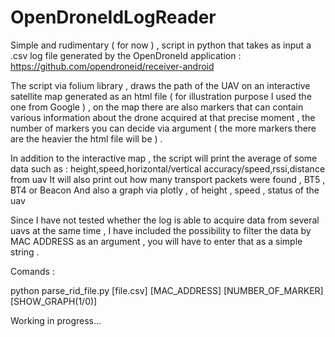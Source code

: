 # OpenDroneIdLogReader

Simple and rudimentary ( for now ) , script in python that takes as input a .csv log file generated by the OpenDroneId application : 
https://github.com/opendroneid/receiver-android

The script via folium library , draws the path of the UAV on an interactive satellite map generated as an html file ( for illustration purpose I used the one from Google ) , 
on the map there are also markers that can contain various information about the drone acquired at that precise moment , the number of markers you can decide via argument ( the more markers there are the heavier the html file will be ) .

In addition to the interactive map , the script will print the average of some data such as : height,speed,horizontal/vertical accuracy/speed,rssi,distance from uav
It will also print out how many transport packets were found , BT5 , BT4 or Beacon
And also a graph via plotly , of height , speed , status of the uav

Since I have not tested whether the log is able to acquire data from several uavs at the same time , I have included the possibility to filter the data by MAC ADDRESS as an argument , you will have to enter that as a  simple string .

Comands :

python parse_rid_file.py [file.csv] [MAC_ADDRESS] [NUMBER_OF_MARKER] [SHOW_GRAPH(1/0)]

Working in progress...
